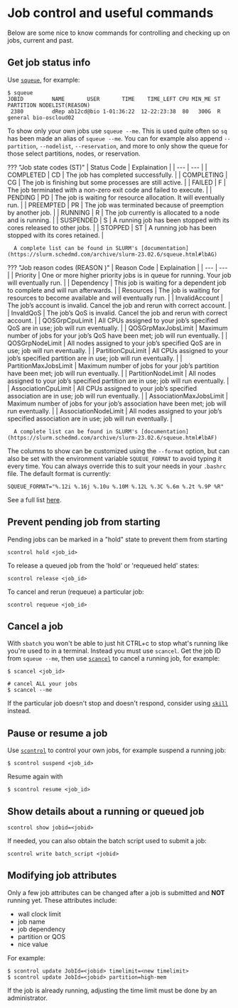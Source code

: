 # Job control and useful commands
Below are some nice to know commands for controlling and checking up on jobs, current and past.

## Get job status info
Use [`squeue`](https://slurm.schedmd.com/archive/slurm-23.02.6/squeue.html), for example:
```
$ squeue
JOBID         NAME       USER       TIME    TIME_LEFT CPU MIN_ME ST PARTITION NODELIST(REASON)
 2380         dRep ab12cd@bio 1-01:36:22  12-22:23:38  80   300G  R   general bio-oscloud02
```

To show only your own jobs use `squeue --me`. This is used quite often so `sq` has been made an alias of `squeue --me`. You can for example also append `--partition`, `--nodelist`, `--reservation`, and more to only show the queue for those select partitions, nodes, or reservation.

??? "Job state codes (ST)"
      | Status	Code | Explaination |
      | --- | --- |
      | COMPLETED | CD | The job has completed successfully. |
      | COMPLETING | CG | The job is finishing but some processes are still active. |
      | FAILED | F | The job terminated with a non-zero exit code and failed to execute. |
      | PENDING | PD | The job is waiting for resource allocation. It will eventually run. |
      | PREEMPTED | PR | The job was terminated because of preemption by another job. |
      | RUNNING | R | The job currently is allocated to a node and is running. |
      | SUSPENDED | S | A running job has been stopped with its cores released to other jobs. |
      | STOPPED | ST | A running job has been stopped with its cores retained. |

      A complete list can be found in SLURM's [documentation](https://slurm.schedmd.com/archive/slurm-23.02.6/squeue.html#lbAG)

??? "Job reason codes (REASON )"
      | Reason Code | Explaination |
      | --- | --- |
      | Priority | One or more higher priority jobs is in queue for running. Your job will eventually run. |
      | Dependency | This job is waiting for a dependent job to complete and will run afterwards. |
      | Resources | The job is waiting for resources to become available and will eventually run. |
      | InvalidAccount | The job’s account is invalid. Cancel the job and rerun with correct account. |
      | InvaldQoS | The job’s QoS is invalid. Cancel the job and rerun with correct account. |
      | QOSGrpCpuLimit | All CPUs assigned to your job’s specified QoS are in use; job will run eventually. |
      | QOSGrpMaxJobsLimit | Maximum number of jobs for your job’s QoS have been met; job will run eventually. |
      | QOSGrpNodeLimit | All nodes assigned to your job’s specified QoS are in use; job will run eventually. |
      | PartitionCpuLimit | All CPUs assigned to your job’s specified partition are in use; job will run eventually. |
      | PartitionMaxJobsLimit | Maximum number of jobs for your job’s partition have been met; job will run eventually. |
      | PartitionNodeLimit | All nodes assigned to your job’s specified partition are in use; job will run eventually. |
      | AssociationCpuLimit | All CPUs assigned to your job’s specified association are in use; job will run eventually. |
      | AssociationMaxJobsLimit | Maximum number of jobs for your job’s association have been met; job will run eventually. |
      | AssociationNodeLimit | All nodes assigned to your job’s specified association are in use; job will run eventually. |

      A complete list can be found in SLURM's [documentation](https://slurm.schedmd.com/archive/slurm-23.02.6/squeue.html#lbAF)

The columns to show can be customized using the `--format` option, but can also be set with the environment variable `SQUEUE_FORMAT` to avoid typing it every time. You can always override this to suit your needs in your `.bashrc` file. The default format is currently:

```
SQUEUE_FORMAT="%.12i %.16j %.10u %.10M %.12L %.3C %.6m %.2t %.9P %R"
```

See a full list [here](https://slurm.schedmd.com/archive/slurm-23.02.6/squeue.html#OPT_format).

## Prevent pending job from starting
Pending jobs can be marked in a "hold" state to prevent them from starting
```
scontrol hold <job_id>
```

To release a queued job from the ‘hold’ or 'requeued held' states:
```
scontrol release <job_id>
```

To cancel and rerun (requeue) a particular job:
```
scontrol requeue <job_id>
```

## Cancel a job
With `sbatch` you won't be able to just hit CTRL+c to stop what's running like you're used to in a terminal. Instead you must use `scancel`. Get the job ID from `squeue --me`, then use [`scancel`](https://slurm.schedmd.com/archive/slurm-23.02.6/scancel.html) to cancel a running job, for example:
```
$ scancel <job_id>

# cancel ALL your jobs
$ scancel --me
```

If the particular job doesn't stop and doesn't respond, consider using [`skill`](https://slurm.schedmd.com/archive/slurm-23.02.6/skill.html) instead.

## Pause or resume a job
Use [`scontrol`](https://slurm.schedmd.com/archive/slurm-23.02.6/scontrol.html) to control your own jobs, for example suspend a running job:
```
$ scontrol suspend <job_id>
```

Resume again with
```
$ scontrol resume <job_id>
```

## Show details about a running or queued job
```
scontrol show jobid=<jobid>
```

If needed, you can also obtain the batch script used to submit a job:
```
scontrol write batch_script <jobid>
```

## Modifying job attributes
Only a few job attributes can be changed after a job is submitted and **NOT** running yet. These attributes include:

 - wall clock limit
 - job name
 - job dependency
 - partition or QOS
 - nice value

For example:
```
$ scontrol update JobId=<jobid> timelimit=<new timelimit>
$ scontrol update JobId=<jobid> partition=high-mem
```

If the job is already running, adjusting the time limit must be done by an administrator.
